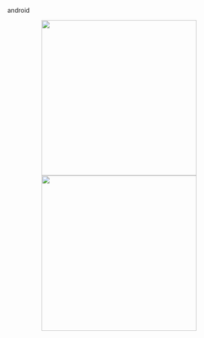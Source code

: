 
android


<center><img width="350" src="https://imgur.com/download/WZxJ0aD" /></center>	



<center><img width="350" src="https://imgur.com/download/lNDRIxd" /></center>	
